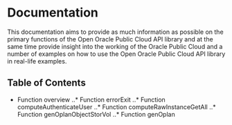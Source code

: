 # Documentation
This documentation aims to provide as much information as possible on the primary functions of the Open Oracle Public Cloud API library and at the same time provide insight into the working of the Oracle Public Cloud and a number of examples on how to use the Open Oracle Public Cloud API library in real-life examples.

## Table of Contents
* Function overview
..* Function errorExit
..* Function computeAuthenticateUser
..* Function computeRawInstanceGetAll
..* Function genOplanObjectStorVol
..* Function genOplan

